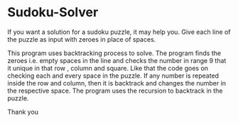 # Sudoku-Solver

  If you want a solution for a sudoku puzzle, it may help you. Give each line of the puzzle as input with zeroes in place of spaces.
  
  This program uses backtracking process to solve. The program finds the zeroes i.e. empty spaces in the line and checks the number in range 9 that it unique in that row , column and square. Like that the code goes on checking each and every space in the puzzle. If any number is repeated inside the row and column, then it is backtrack and changes the number in the respective space. The program uses the recursion to backtrack in the puzzle.
  
  Thank you
